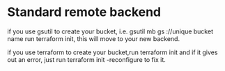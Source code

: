 # Standard remote backend

if you use gsutil to create your bucket,  i.e. gsutil mb gs ://unique bucket name
run terraform init, this will move to your new backend.

if you use terraform to create your bucket,run terraform init and if it gives out an error,
just run terraform init -reconfigure to fix it.

